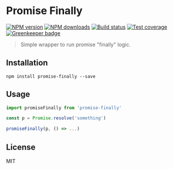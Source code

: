 # Promise Finally

[![NPM version](https://img.shields.io/npm/v/promise-finally.svg?style=flat)](https://npmjs.org/package/promise-finally)
[![NPM downloads](https://img.shields.io/npm/dm/promise-finally.svg?style=flat)](https://npmjs.org/package/promise-finally)
[![Build status](https://img.shields.io/travis/blakeembrey/promise-finally.svg?style=flat)](https://travis-ci.org/blakeembrey/promise-finally)
[![Test coverage](https://img.shields.io/coveralls/blakeembrey/promise-finally.svg?style=flat)](https://coveralls.io/r/blakeembrey/promise-finally?branch=master)
[![Greenkeeper badge](https://badges.greenkeeper.io/blakeembrey/promise-finally.svg)](https://greenkeeper.io/)

> Simple wrapper to run promise "finally" logic.

## Installation

```
npm install promise-finally --save
```

## Usage

```js
import promiseFinally from 'promise-finally'

const p = Promise.resolve('something')

promiseFinally(p, () => ...)
```

## License

MIT
